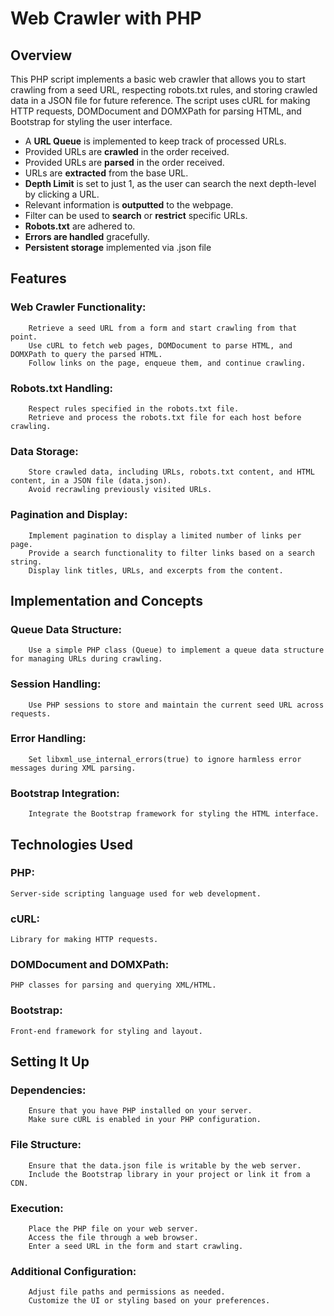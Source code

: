 # Web Crawler with PHP

## Overview

This PHP script implements a basic web crawler that allows you to start crawling from a seed URL, respecting robots.txt rules, and storing crawled data in a JSON file for future reference. The script uses cURL for making HTTP requests, DOMDocument and DOMXPath for parsing HTML, and Bootstrap for styling the user interface.

- A <b>URL Queue</b> is implemented to keep track of processed URLs.
- Provided URLs are <b>crawled</b> in the order received.
- Provided URLs are <b>parsed</b> in the order received.
- URLs are <b>extracted</b> from the base URL.
- <b>Depth Limit</b> is set to just 1, as the user can search the next depth-level by clicking a URL.
- Relevant information is <b>outputted</b> to the webpage.
- Filter can be used to <b>search</b> or <b>restrict</b> specific URLs.
- <b>Robots.txt</b> are adhered to.
- <b>Errors are handled</b> gracefully.
- <b>Persistent storage</b> implemented via .json file
 
## Features

### Web Crawler Functionality:
        Retrieve a seed URL from a form and start crawling from that point.
        Use cURL to fetch web pages, DOMDocument to parse HTML, and DOMXPath to query the parsed HTML.
        Follow links on the page, enqueue them, and continue crawling.

### Robots.txt Handling:
        Respect rules specified in the robots.txt file.
        Retrieve and process the robots.txt file for each host before crawling.

### Data Storage:
        Store crawled data, including URLs, robots.txt content, and HTML content, in a JSON file (data.json).
        Avoid recrawling previously visited URLs.

### Pagination and Display:
        Implement pagination to display a limited number of links per page.
        Provide a search functionality to filter links based on a search string.
        Display link titles, URLs, and excerpts from the content.

## Implementation and Concepts

### Queue Data Structure:
        Use a simple PHP class (Queue) to implement a queue data structure for managing URLs during crawling.

### Session Handling:
        Use PHP sessions to store and maintain the current seed URL across requests.

### Error Handling:
        Set libxml_use_internal_errors(true) to ignore harmless error messages during XML parsing.

### Bootstrap Integration:
        Integrate the Bootstrap framework for styling the HTML interface.

## Technologies Used

### PHP: 
    Server-side scripting language used for web development.
### cURL: 
    Library for making HTTP requests.
### DOMDocument and DOMXPath: 
    PHP classes for parsing and querying XML/HTML.
### Bootstrap: 
    Front-end framework for styling and layout.

## Setting It Up

### Dependencies:
        Ensure that you have PHP installed on your server.
        Make sure cURL is enabled in your PHP configuration.

### File Structure:
        Ensure that the data.json file is writable by the web server.
        Include the Bootstrap library in your project or link it from a CDN.

### Execution:
        Place the PHP file on your web server.
        Access the file through a web browser.
        Enter a seed URL in the form and start crawling.

### Additional Configuration:
        Adjust file paths and permissions as needed.
        Customize the UI or styling based on your preferences.
